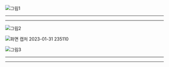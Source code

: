 
![그림1](https://user-images.githubusercontent.com/91585914/215805658-ab2d9955-7e55-457a-b35a-a1a088f8bbf0.png)

*******************************************************************************

*******************************************************************************

![그림2](https://user-images.githubusercontent.com/91585914/215805942-2e387ebc-21f8-4a1f-98f1-1a01b72574e1.png)

![화면 캡처 2023-01-31 235110](https://user-images.githubusercontent.com/91585914/215806060-7e59640f-67ec-4d9b-9be2-557edb45bfe3.png)

![그림3](https://user-images.githubusercontent.com/91585914/215806189-24cd019a-d3e8-4360-8a81-4a4ed0781598.png)

*******************************************************************************

*******************************************************************************




